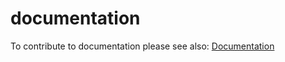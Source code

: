 #  documentation

To contribute to documentation please see also: [Documentation](http://owncloud.dev/ocis/development/build-docs/)
